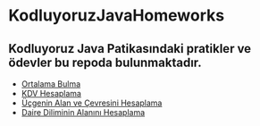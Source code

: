﻿# KodluyoruzJavaHomeworks
 ## Kodluyoruz Java Patikasındaki pratikler ve ödevler bu repoda bulunmaktadır.
 - [Ortalama Bulma](https://github.com/BetulBircan/KodluyoruzJavaHomeworks/tree/main/ortalama)
 - [KDV Hesaplama](https://github.com/BetulBircan/KodluyoruzJavaHomeworks/tree/main/kdvHesaplama)
 - [Üçgenin Alan ve Çevresini Hesaplama](https://github.com/BetulBircan/KodluyoruzJavaHomeworks/tree/main/ucgenAlanCevreHesaplama)
 - [Daire Diliminin Alanını Hesaplama](https://github.com/BetulBircan/KodluyoruzJavaHomeworks/tree/main/daireDilimininAlani)

